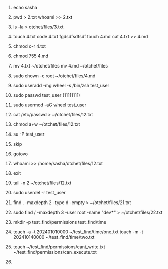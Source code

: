 1. echo sasha
2. pwd > 2.txt 
whoami >> 2.txt
3. ls -la > otchet/files/3.txt
4. touch 4.txt 
code 4.txt
fgdsdfsdfsdf
touch 4.md
cat 4.txt >> 4.md
5. chmod o-r 4.txt
6. chmod 755 4.md
7. mv 4.txt ~/otchet/files 
mv 4.md ~/otchet/files 
8. sudo chown -c root ~/otchet/files/4.md
9. sudo useradd  -mg wheel -s /bin/zsh test_user
10. sudo passwd test_user (11111111)
11. sudo usermod -aG wheel test_user
12. cat /etc/passwd > ~/otchet/files/12.txt
13. chmod a+w ~/otchet/files/12.txt
14. su -P test_user
15. skip
16. gotovo
15. whoami >> /home/sasha/otchet/files/12.txt
18. exit 
19. tail -n 2  ~/otchet/files/12.txt
20. sudo userdel -r test_user
21. find . -maxdepth 2 -type d -empty > ~/otchet/files/21.txt 
22. sudo find / -maxdepth 3 -user root -name "dev*" >  ~/otchet/files/22.txt
23. mkdir -p test_find/permissions test_find/time
24. touch -a -t 202401010000 ~/test_find/time/one.txt
touch -m -t 202410140000 ~/test_find/time/two.txt
 
25. touch ~/test_find/permissions/cant_write.txt ~/test_find/permissions/can_execute.txt
26. 